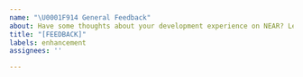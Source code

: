 ```yaml
---
name: "\U0001F914 General Feedback"
about: Have some thoughts about your development experience on NEAR? Let us know!
title: "[FEEDBACK]"
labels: enhancement
assignees: ''

---
```



